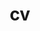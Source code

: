 ---
layout: cv-pdf
permalink: /cv/
title: cv
nav: true
nav_order: 3
cv_pdf: 
file_name: ikeokwu_cv
---